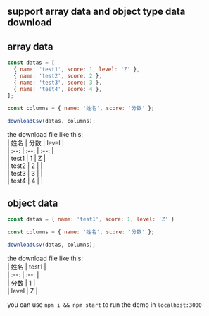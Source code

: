 ## support array data and object type data download

## array data

```js
const datas = [
  { name: 'test1', score: 1, level: 'Z' },
  { name: 'test2', score: 2 },
  { name: 'test3', score: 3 },
  { name: 'test4', score: 4 },
];

const columns = { name: '姓名', score: '分数' };

downloadCsv(datas, columns);
```

the download file like this:<br>
| 姓名 | 分数 | level |<br>
| :--: | :--: | :--: |<br>
| test1 | 1 | Z |<br>
| test2 | 2 |  |<br>
| test3 | 3 |  |<br>
| test4 | 4 |  |<br>

## object data

```js
const datas = { name: 'test1', score: 1, level: 'Z' }

const columns = { name: '姓名', score: '分数' };

downloadCsv(datas, columns);
```

the download file like this:<br>
| 姓名 | test1 |<br>
| :--: | :--: |<br>
| 分数 | 1 |<br>
| level | Z |<br>


you can use `npm i && npm start` to run the demo in `localhost:3000`


